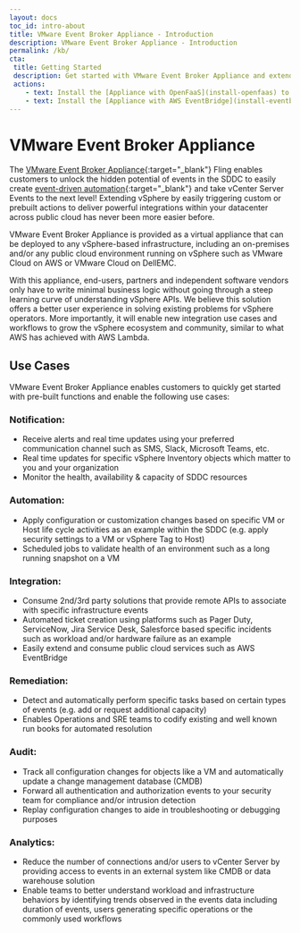 ```yaml
---
layout: docs
toc_id: intro-about
title: VMware Event Broker Appliance - Introduction
description: VMware Event Broker Appliance - Introduction
permalink: /kb/
cta:
 title: Getting Started
 description: Get started with VMware Event Broker Appliance and extend your vSphere SDDC in under 60 minutes
 actions:
    - text: Install the [Appliance with OpenFaaS](install-openfaas) to extend your SDDC with our [community-sourced functions](/examples)
    - text: Install the [Appliance with AWS EventBridge](install-eventbridge) to extend your SDDC leveraging native AWS capabilities. 
---
```


# VMware Event Broker Appliance

The [VMware Event Broker Appliance](https://flings.vmware.com/vmware-event-broker-appliance#summary){:target="_blank"} Fling enables customers to unlock the hidden potential of events in the SDDC to easily create [event-driven automation](https://octo.vmware.com/vsphere-power-event-driven-automation/){:target="_blank"} and take vCenter Server Events to the next level! Extending vSphere by easily triggering custom or prebuilt actions to deliver powerful integrations within your datacenter across public cloud has never been more easier before. 

VMware Event Broker Appliance is provided as a virtual appliance that can be deployed to any vSphere-based infrastructure, including an on-premises and/or any public cloud environment running on vSphere such as VMware Cloud on AWS or VMware Cloud on DellEMC.

With this appliance, end-users, partners and independent software vendors only have to write minimal business logic without going through a steep learning curve of understanding vSphere APIs. We believe this solution offers a better user experience in solving existing problems for vSphere operators. More importantly, it will enable new integration use cases and workflows to grow the vSphere ecosystem and community, similar to what AWS has achieved with AWS Lambda.

## Use Cases

VMware Event Broker Appliance enables customers to quickly get started with pre-built functions and enable the following use cases:

### Notification:
- Receive alerts and real time updates using your preferred communication channel such as SMS, Slack, Microsoft Teams, etc.
- Real time updates for specific vSphere Inventory objects which matter to you and your organization
- Monitor the health, availability & capacity of SDDC resources

### Automation:
- Apply configuration or customization changes based on specific VM or Host life cycle activities as an example within the SDDC (e.g. apply security settings to a VM or vSphere Tag to Host)
- Scheduled jobs to validate health of an environment such as a long running snapshot on a VM

### Integration:
- Consume 2nd/3rd party solutions that provide remote APIs to associate with specific infrastructure events
- Automated ticket creation using platforms such as Pager Duty, ServiceNow, Jira Service Desk, Salesforce based specific incidents such as workload and/or hardware failure as an example
- Easily extend and consume public cloud services such as AWS EventBridge

### Remediation:
- Detect and automatically perform specific tasks based on certain types of events (e.g. add or request additional capacity)
- Enables Operations and SRE teams to codify existing and well known run books for automated resolution

### Audit:
- Track all configuration changes for objects like a VM and automatically update a change management database (CMDB)
- Forward all authentication and authorization events to your security team for compliance and/or intrusion detection
- Replay configuration changes to aide in troubleshooting or debugging purposes

### Analytics:
- Reduce the number of connections and/or users to vCenter Server by providing access to events in an external system like CMDB or data warehouse solution
- Enable teams to better understand workload and infrastructure behaviors by identifying trends observed in the events data including duration of events, users generating specific operations or the commonly used workflows
